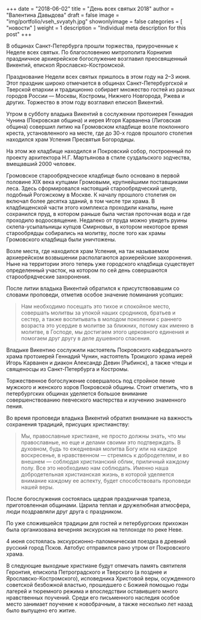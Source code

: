 +++
date = "2018-06-02"
title = "День всех святых 2018"
author = "Валентина Давыдова"
draft = false
image = "img/portfolio/vseh_svyatyh.jpg"
showonlyimage = false
categories = [ "новости" ]
weight = 1
description = "Individual meta description for this post"
+++

В общинах Санкт-Петербурга прошли торжества, приуроченные к Неделе всех святых. По благословению митрополита Корнилия праздничное архиерейское богослужение возглавил преосвященный Викентий, епископ Ярославско-Костромской.
<!--more-->

Празднование Недели всех святых пришлось в этом году на 2–3 июня. Этот праздник широко отмечается в общинах Санкт-Петербургской и Тверской епархии и традиционно собирает множество гостей из разных городов России — Москвы, Костромы, Нижнего Новгорода, Ржева и других. Торжество в этом году возглавил епископ Викентий.

Утром в субботу владыка Викентий в сослужении протоиерея Геннадия Чунина (Покровская община) и иерея Игоря Карванена (Лиговская община) совершил литию на Громовском кладбище возле поклонного креста, установленного на месте, где до 30-х годов прошлого столетия находился храм Успения Пресвятыя Богородицы.

На этом же кладбище находился и Покровский собор, построенный по проекту архитектора Н.Г. Мартьянова в стиле суздальского зодчества, вмещавший 2000 человек.

Громовское старообрядческое кладбище было основано в первой половине XIX века купцами Громовыми, крупнейшими поставщиками леса. Здесь сформировался настоящий старообрядческий центр, подобный Рогожскому в Москве. К началу прошлого столетия он включал более десятка зданий, в том числе три храма. В кладбищенской части этого комплекса проходили каналы, ныне сохранился пруд, в котором раньше была чистая проточная вода и где проходило водоосвящение. Недалеко от пруда можно увидеть руины склепа-усыпальницы купцов Смирновых, в котором некоторое время старообрядцы собирались на молитву, после того как храмы Громовского кладбища были уничтожены.

Возле места, где находился храм Успения, на так называемом архиерейском возвышении располагаются архиерейские захоронения. Ныне на территории этого теперь уже городского кладбища существует определенный участок, на котором по сей день совершаются старообрядческие захоронения.

После литии владыка Викентий обратился к присутствовавшим со словами проповеди, отметив особое значение поминания усопших:

>Нам необходимо посещать это тихое и спокойное место, совершать молитвы за упокой наших сродников, братьев и сестер, а также воспитывать в молодом поколении с раннего возраста это усердие в молитве за ближних, потому как именно в молитве, в Господе, мы достигаем этого церковного единения и помогаем друг другу в деле душевного спасения.

Владыке Викентию сослужили настоятель Покровского кафедрального храма протоиерей Геннадий Чунин, настоятель Троицкого храма иерей Игорь Карванен и диакон Александр Девин (Рыбинск), а также чтецы и священосцы из Санкт-Петербурга и Костромы.

Торжественное богослужение совершалось под стройное пение мужского и женского хоров Покровской общины. Стоит отметить, что в петербургских общинах уделяется большое внимание совершенствованию певческого мастерства и изучению знаменного пения.

Во время проповеди владыка Викентий обратил внимание на важность сохранения традиций, присущих христианству:

>Мы, православные христиане, не просто должны знать, что мы православные, но еще и делами своими это подтверждать. В духовном, будь то ежедневная молитва Богу или на каждое воскресенье, в нравственном — стремясь к добродетелям, и во внешнем — соблюдая христианский облик, приличный каждому полу. Все это необходимо нам соблюдать. Именно наша добродетельная христианская жизнь, в которой уделяется внимание каждому ее аспекту, будет способствовать проповеди нашей веры.

После богослужения состоялась щедрая праздничная трапеза, приготовленная общинами. Царила теплая и дружелюбная атмосфера, люди поздравляли друг друга с праздником.

По уже сложившейся традиции для гостей и петербургских прихожан была организована вечерняя экскурсия на теплоходе по реке Неве.

4 июня состоялась экскурсионно-паломническая поездка в древний русский город Псков. Автобус отправился рано утром от Покровского храма.

В следующие выходные христиане будут отмечать  память святителя Геронтия, епископа Петроградского и Тверского (а позднее и Ярославско-Костромского), исповедника Христовой веры, осужденного советской безбожной властью, прошедшего с Божией помощью годы лагерей и тюремного режима и впоследствии оставившего много нравственных поучений. Среди его письменного наследия особое место занимает поучение к новобрачным, а также несколько лет назад было выпущено его житие.

<!-- 1. Lorem ipsum dolor sit amet, consectetuer adipiscing elit.
2. Aliquam tincidunt mauris eu risus.

> The Big Oxmox advised her not to do so, because there were thousands of bad Commas, wild Question Marks and devious Semikoli, but the Little Blind Text didn't listen. She packed her seven versalia, put her initial into the belt and made herself on the way.

## Header Level 2

Even the all-powerful Pointing has no control about the blind texts it is an almost unorthographic life One day however a small line of blind text by the name of Lorem Ipsum decided to leave for the far World of Grammar.

The Big Oxmox advised her not to do so, because there were thousands of bad Commas, wild Question Marks and devious Semikoli, but the Little Blind Text didn't listen. She packed her seven versalia, put her initial into the belt and made herself on the way.

* Lorem ipsum dolor sit amet, consectetuer adipiscing elit.
* Aliquam tincidunt mauris eu risus.

When she reached the first hills of the Italic Mountains, she had a last view back on the skyline of her hometown Bookmarksgrove, the headline of Alphabet Village and the subline of her own road, the Line Lane. Pityful a rethoric question ran over her cheek, then  --> 

